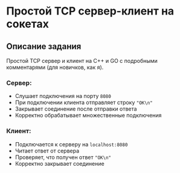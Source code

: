 # Простой TCP сервер-клиент на сокетах

## Описание задания

Простой TCP сервер и клиент на C++ и GO с подробными комментарями (для новичков, как я).

### Сервер:
- Слушает подключения на порту `8080`
- При подключении клиента отправляет строку `"OK\n"`
- Закрывает соединение после отправки ответа
- Корректно обрабатывает множественные подключения

### Клиент:
- Подключается к серверу на `localhost:8080`
- Читает ответ от сервера
- Проверяет, что получен ответ `"OK\n"`
- Корректно закрывает соединение